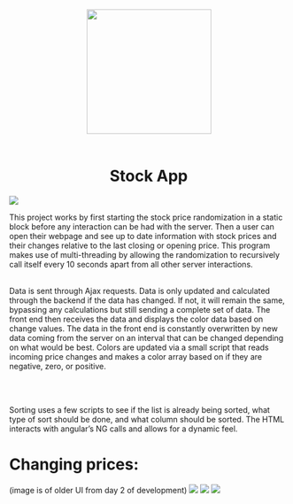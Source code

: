 <p align="center">
    <img src="https://i.imgur.com/jsnIp5h.png" style="width:225px; padding: 20px;"></img>
	<h1 align="center">Stock App</h1>
    <p align="center">
    </p>
    <img src="https://i.imgur.com/uEHfyFI.png"> </img>
</p>
<a>
This project works by first starting the stock price randomization in a static block before any interaction can be had with the server. Then a user can open their webpage and see up to date information with stock prices and their changes relative to the last closing or opening price. This program makes use of multi-threading by allowing the randomization to recursively call itself every 10 seconds apart from all other server interactions.
</a>
<br></br>
<p>
Data is sent through Ajax requests. Data is only updated and calculated through the backend if the data has changed. If not, it will remain the same, bypassing any calculations but still sending a complete set of data. The front end then receives the data and displays the color data based on change values. The data in the front end is constantly overwritten by new data coming from the server on an interval that can be changed depending on what would be best. Colors are updated via a small script that reads incoming price changes and makes a color array based on if they are negative, zero, or positive.  
</p>
<br></br> 
<p>
Sorting uses a few scripts to see if the list is already being sorted, what type of sort should be done, and what column should be sorted. The HTML interacts with angular’s NG calls and allows for a dynamic feel.  
</p>
<h1> Changing prices:</h1><a> (image is of older UI from day 2 of development) </a>
  <img src="https://i.imgur.com/HXiAkGU.png"> </img>
  <img src="https://i.imgur.com/3ZpjJby.png"> </img>
  <img src="https://i.imgur.com/VwMtuq9.png"> </img>

